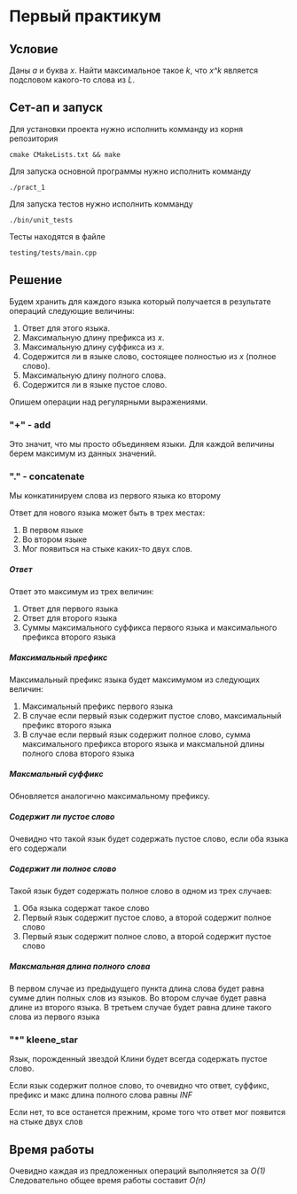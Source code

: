 Первый практикум
================
Условие
---------------
Даны *a* и буква *x*. Найти максимальное такое *k*, что *x^k* является подсловом
какого-то слова из *L*.

Сет-ап и запуск
---------------
Для установки проекта нужно исполнить комманду из корня репозитория

`cmake CMakeLists.txt && make`

Для запуска основной программы нужно исполнить комманду

`./pract_1`

Для запуска тестов нужно исполнить комманду

`./bin/unit_tests`

Тесты находятся в файле 

`testing/tests/main.cpp`

Решение
---------
Будем хранить для каждого языка который получается в результате
операций следующие величины:
1. Ответ для этого языка.
2. Максимальную длину префикса из *x*.
3. Максимальную длину суффикса из *x*.
4. Содержится ли в языке слово, состоящее полностью из *х* (полное слово).
5. Максимальную длину полного слова.
6. Содержится ли в языке пустое слово.

Опишем операции над регулярными выражениями.

### "+" - add

Это значит, что мы просто объединяем языки. Для каждой величины берем максимум из
данных значений.

### "." - concatenate

Мы конкатинируем слова из первого языка ко второму

Ответ для нового языка может быть в трех местах:

1.  В первом языке
2.  Во втором языке
3.  Мог появиться на стыке каких-то двух слов.


##### Ответ
Ответ это максимум из трех величин:
1. Ответ для первого языка
2. Ответ для второго языка
3. Суммы максимального суффикса первого языка и максимального префикса второго языка
  
##### Максимальный префикс
Максимальный префикс языка будет максимумом из следующих величин:
1. Максимальный префикс первого языка
2. В случае если первый язык содержит пустое слово, максимальный префикс второго языка
3. В случае если первый язык содержит полное слово, сумма максимального префикса второго языка и максмальной
длины полного слова второго языка

##### Максмальный суффикс

Обновляется аналогично максимальному префиксу.

##### Содержит ли пустое слово

Очевидно что такой язык будет содержать пустое слово, если оба языка его содержали

##### Содержит ли полное слово

Такой язык будет содержать полное слово в одном из трех случаев:
1. Оба языка содержат такое слово
2. Первый язык содержит пустое слово, а второй содержит полное слово
3. Первый язык содержит полное слово, а второй содержит пустое слово

##### Максмальная длина полного слова

В первом случае из предыдущего пункта длина слова будет равна сумме длин полных слов из языков.
Во втором случае будет равна длине из второго языка. В третьем случае будет равна длине такого слова из первого языка

### "*" kleene_star

Язык, порожденный звездой Клини будет всегда содержать пустое слово.


Если язык содержит полное слово, то очевидно что ответ, суффикс, префикс и макс длина
полного слова равны *INF*

Если нет, то все останется прежним, кроме того что ответ мог появится на стыке двух слов

Время работы
-------------
Очевидно каждая из предложенных операций выполняется за *O(1)* Следовательно общее время работы
составит *O(n)*

    


